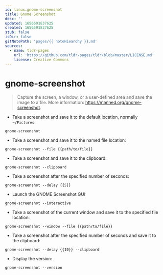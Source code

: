 ```yaml
---
id: linux.gnome-screenshot
title: Gnome Screenshot
desc: ''
updated: 1656591837625
created: 1656591837625
stub: false
isDir: false
gitNotePath: 'pages/{{ noteHiearchy }}.md'
sources:
  - name: tldr-pages
    url: 'https://github.com/tldr-pages/tldr/blob/master/LICENSE.md'
    license: Creative Commons
---
```

# gnome-screenshot

> Capture the screen, a window, or a user-defined area and save the image to a file.
> More information: <https://manned.org/gnome-screenshot>.

- Take a screenshot and save it to the default location, normally `~/Pictures`:

`gnome-screenshot`

- Take a screenshot and save it to the named file location:

`gnome-screenshot --file {{path/to/file}}`

- Take a screenshot and save it to the clipboard:

`gnome-screenshot --clipboard`

- Take a screenshot after the specified number of seconds:

`gnome-screenshot --delay {{5}}`

- Launch the GNOME Screenshot GUI:

`gnome-screenshot --interactive`

- Take a screenshot of the current window and save it to the specified file location:

`gnome-screenshot --window --file {{path/to/file}}`

- Take a screenshot after the specified number of seconds and save it to the clipboard:

`gnome-screenshot --delay {{10}} --clipboard`

- Display the version:

`gnome-screenshot --version`

